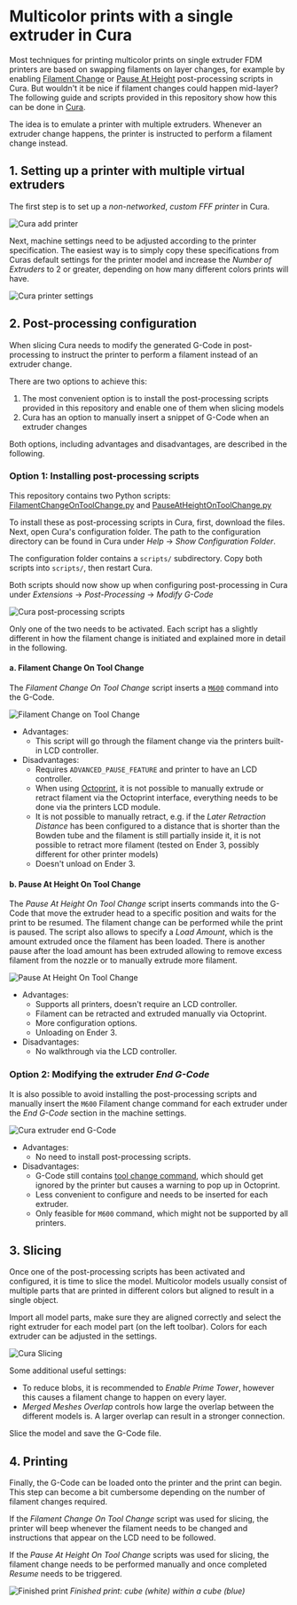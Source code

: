 # Multicolor prints with a single extruder in Cura

Most techniques for printing multicolor prints on single extruder FDM printers are based on swapping filaments on layer changes, for example by enabling [Filament Change](https://github.com/Ultimaker/Cura/blob/master/plugins/PostProcessingPlugin/scripts/FilamentChange.py) or [Pause At Height](https://github.com/Ultimaker/Cura/blob/master/plugins/PostProcessingPlugin/scripts/PauseAtHeight.py) post-processing scripts in Cura. But wouldn't it be nice if filament changes could happen mid-layer? The following guide and scripts provided in this repository show how this can be done in [Cura](https://ultimaker.com/software/ultimaker-cura).

The idea is to emulate a printer with multiple extruders. Whenever an extruder change happens, the printer is instructed to perform a filament change instead. 


## 1. Setting up a printer with multiple virtual extruders

The first step is to set up a _non-networked_, _custom FFF printer_ in Cura.

![Cura add printer](images/cura-add-printer.png)

Next, machine settings need to be adjusted according to the printer specification. The easiest way is to simply copy these specifications from Curas default settings for the printer model and increase the *Number of Extruders* to 2 or greater, depending on how many different colors prints will have.

![Cura printer settings](images/cura-dual-extrusion-printer.png)


## 2. Post-processing configuration

When slicing Cura needs to modify the generated G-Code in post-processing to instruct the printer to perform a filament instead of an extruder change.

There are two options to achieve this:
1. The most convenient option is to install the post-processing scripts provided in this repository and enable one of them when slicing models
2. Cura has an option to manually insert a snippet of G-Code when an extruder changes

Both options, including advantages and disadvantages, are described in the following.

### Option 1: Installing post-processing scripts

This repository contains two Python scripts: [FilamentChangeOnToolChange.py](https://github.com/scholtzan/cura-multicolor-single-extruder/blob/main/FilamentChangeOnToolChange.py) and [PauseAtHeightOnToolChange.py](https://github.com/scholtzan/cura-multicolor-single-extruder/blob/main/PauseAtHeightOnToolChange.py)

To install these as post-processing scripts in Cura, first, download the files. Next, open Cura's configuration folder. The path to the configuration directory can be found in Cura under _Help_ → _Show Configuration Folder_.

The configuration folder contains a `scripts/` subdirectory. Copy both scripts into `scripts/`, then restart Cura.

Both scripts should now show up when configuring post-processing in Cura under _Extensions_ → _Post-Processing_ → _Modify G-Code_

![Cura post-processing scripts](images/cura-post-processing.png)

Only one of the two needs to be activated. Each script has a slightly different in how the filament change is initiated and explained more in detail in the following.

#### a. Filament Change On Tool Change

The _Filament Change On Tool Change_ script inserts a [`M600`](https://marlinfw.org/docs/gcode/M600.html) command into the G-Code.

![Filament Change on Tool Change](images/filament-change-on-tool-change.png)

* Advantages:
	* This script will go through the filament change via the printers built-in LCD controller.
* Disadvantages:
	* Requires `ADVANCED_PAUSE_FEATURE` and printer to have an LCD controller.
	* When using [Octoprint](https://octoprint.org/), it is not possible to manually extrude or retract filament via the Octoprint interface, everything needs to be done via the printers LCD module.
	* It is not possible to manually retract, e.g. if the _Later Retraction Distance_ has been configured to a distance that is shorter than the Bowden tube and the filament is still partially inside it, it is not possible to retract more filament (tested on Ender 3, possibly different for other printer models)
	* Doesn't unload on Ender 3.

#### b. Pause At Height On Tool Change

The _Pause At Height On Tool Change_ script inserts commands into the G-Code that move the extruder head to a specific position and waits for the print to be resumed. The filament change can be performed while the print is paused. The script also allows to specify a _Load Amount_, which is the amount extruded once the filament has been loaded. There is another pause after the load amount has been extruded allowing to remove excess filament from the nozzle or to manually extrude more filament. 

![Pause At Height On Tool Change](images/pause-at-height-on-tool-change.png)

* Advantages:
	* Supports all printers, doesn't require an LCD controller.
	* Filament can be retracted and extruded manually via Octoprint.
	* More configuration options.
	* Unloading on Ender 3.
* Disadvantages:
	* No walkthrough via the LCD controller.


### Option 2: Modifying the extruder _End G-Code_

It is also possible to avoid installing the post-processing scripts and manually insert the `M600` Filament change command for each extruder under the _End G-Code_ section in the machine settings.

![Cura extruder end G-Code](images/extruder-gcode-after.png)

* Advantages:
	* No need to install post-processing scripts.
* Disadvantages:
	* G-Code still contains [tool change command](https://marlinfw.org/docs/gcode/T001-T002.html), which should get ignored by the printer but causes a warning to pop up in Octoprint.
	* Less convenient to configure and needs to be inserted for each extruder.
	* Only feasible for `M600` command, which might not be supported by all printers.


## 3. Slicing

Once one of the post-processing scripts has been activated and configured, it is time to slice the model. Multicolor models usually consist of multiple parts that are printed in different colors but aligned to result in a single object.

Import all model parts, make sure they are aligned correctly and select the right extruder for each model part (on the left toolbar). Colors for each extruder can be adjusted in the settings.

![Cura Slicing](images/cura-slicing.png)

Some additional useful settings:
* To reduce blobs, it is recommended to _Enable Prime Tower_, however this causes a filament change to happen on every layer.
* _Merged Meshes Overlap_ controls how large the overlap between the different models is. A larger overlap can result in a stronger connection.

Slice the model and save the G-Code file.


## 4. Printing

Finally, the G-Code can be loaded onto the printer and the print can begin. This step can become a bit cumbersome depending on the number of filament changes required.

If the _Filament Change On Tool Change_ script was used for slicing, the printer will beep whenever the filament needs to be changed and instructions that appear on the LCD need to be followed.

If the _Pause At Height On Tool Change_ scripts was used for slicing, the filament change needs to be performed manually and once completed _Resume_ needs to be triggered.

![Finished print](images/finished-print.png)
*Finished print: cube (white) within a cube (blue)*

